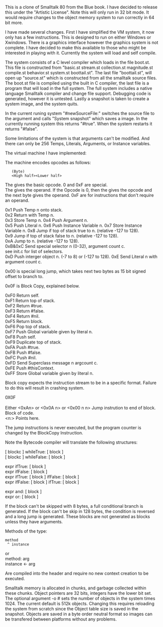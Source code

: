 This is a clone of Smalltalk 80 from the Blue book. I have decided
to release this under the "Artistic License". Note this will only run
in 32 bit mode. It would require changes to the object memory system
to run correctly in 64 bit more.

I have made several changes. First I have simplified the VM system,
it now only has a few instructions. This is designed to run 
on either Windows or Xwindows. There is a graphics interface
however the graphics system is not complete. I have decided
to make this available to those who might be interested in 
playing with it. Currently the system will load and self compile.


The system consists of a C level compiler which loads in the
file boot.st. This file is constructed from "basic.st stream.st
collection.st magnitude.st compile.st behavior.st system.st boottail.st".
The last file "boottail.st", will open up "source.st" which is
constructed from all the smalltalk source files. The boot.st file
is compiled using the built in C compiler, the last file is a
program that will load in the full system. The full system includes
a native language Smalltalk compiler and change file support. Debugging
code is generated, however it is untested. Lastly a snapshot is taken 
to create a system image, and the system quits.

  In the current runing system "#newSourceFile:" switches the source
file to the argument and calls "System snapshot" which saves a image.
In the currently running system this returns "#true". When the system
restarts it returns "#false". 

  Some limitations of the system is that arguments can't be modified. 
And there can only be 256 Temps, Literals, Arguments, or Instance variables.

The virtual machine I have implemented:  

 The machine encodes opcodes as follows:   

       (Byte)  
       <High half><Lower half>  
   The <High half> gives the basic opcode. 0 and 0xF are special.  
   The <Lower half> gives the operand. If the Opcode is 0, then
   the <Lower half> gives the opcode and the next byte gives the operand.
   0xF are for instructions that don't require an operand.

   0x1 Push Temp n onto stack.  
   0x2 Return with Temp n.  
   0x3 Store Temp n.
   0x4 Push Argument n.  
   0x5 Push Literal n.
   0x6 Push Instance Variable n.
   0x7 Store Instance Variable n.
   0x8 Jump if top of stack true to n. (relative -127 to 128).  
   0x9 Jump if top of stack false to n. (relative -127 to 128).  
   0xA Jump to n. (relative -127 to 128).  
   0xB&0xC Send special selector n (0-32), argument count c.  
          see init.c for list of selectors.    
   0xD Push interger object n. (-7 to 8) or (-127 to 128).
   0xE Send Literal n with argument count c.  

   0x00 is special long jump, which takes next two bytes as 15 bit
     signed offset to branch to.  

   0x0F is Block Copy, explained below.  

   0xF0 Return self.  
   0xF1 Return top of stack.  
   0xF2 Return #true.  
   0xF3 Return #false.  
   0xF4 Return #nil.  
   0xF5 Return block.  
   0xF6 Pop top of stack.  
   0xF7 Push Global variable given by literal n.  
   0xF8 Push self.  
   0xF9 Duplicate top of stack.  
   0xFA Push #true.  
   0xFB Push #false.  
   0xFC Push #nil.  
   0xFD Send Superclass message n argcount c.  
   0xFE Push #thisContext.  
   0xFF Store Global variable given by literal n.  

Block copy expects the instruction stream to be in a specific
format. Failure to do this will result in crashing system.

   0X0F <Block Copy>  
   <Argument Count>   
   Either <0xAn> or <0x0A n> or <0x00 n n> Jump instrution to 
end of block.    
   Block of code.    
<n:> Points here.   

   The jump instructions is never executed, but the program counter is
changed by the BlockCopy Instruction.  

  Note the Bytecode compiler will translate the following structures:

   [ blockc ] whileTrue: [ block ]  
   [ blockc ] whileFalse: [ block ]   

   expr ifTrue: [ block ]  
   expr ifFalse: [ block ]  
   expr ifTrue: [ block ] ifFalse: [ block ]  
   expr ifFalse: [ block ] ifTrue: [ block ]  

   expr and: [ block ]  
   expr or: [ block ]  

   If the block can't be skipped with 8 bytes, a full conditional branch
is generated. If the block can't be skip in 128 bytes, the condition is
reversed and a long jump is generated. These blocks are not generated as
blocks unless they have arguments.

   Methods of the type:  

    method  
     ^ instance  

   or  
    method: arg  
      instance <- arg  

  Are compiled into the header and require no new context creation to be
executed. 

 Smalltalk memory is allocated in chunks, and garbage collected within
these chunks. Object pointers are 32 bits, integers have the lower bit
set. The optional argument -o # sets the number of objects in the system
times 1024. The current default is 512k objects. Changing this requires
reloading the system from scratch since the Object table size is saved
in the snapshot. Objects are saved in a byte order neutral format so 
images can be transfered between platforms without any problems.
